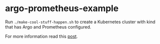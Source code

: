# argo-prometheus-example

Run `./make-cool-stuff-happen.sh` to create a Kubernetes cluster with kind that has
Argo and Prometheus configured.

For more information read this [post](https://dustinspecker.com/posts/viewing-argo-prometheus-metrics-using-kind/).
